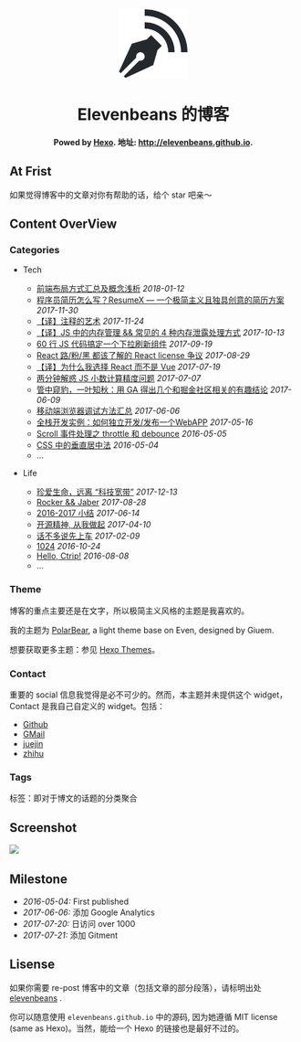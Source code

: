 <div align="center">
<img width="120px" src="./blogger.svg" />
</div>

<h1 align="center">Elevenbeans 的博客</h1>
<h4 align="center">Powed by <a href="https://hexo.io/" target="_blank">Hexo</a>. 地址: <a href="http://elevenbeans.github.io" target="_blank">http://elevenbeans.github.io</a>.
</h4>

## At Frist

如果觉得博客中的文章对你有帮助的话，给个 star 吧亲～

## Content OverView

### Categories

+ Tech
  + [前端布局方式汇总及概念浅析](http://elevenbeans.github.io/2018/01/12/front-end-layout-methods/) *2018-01-12*
  + [程序员简历怎么写？ResumeX — 一个极简主义且独具创意的简历方案](http://elevenbeans.github.io/2017/11/30/resume-x/) *2017-11-30*
  + [【译】注释的艺术](http://elevenbeans.github.io/2017/11/24/art-of-comments/) *2017-11-24*
  + [【译】JS 中的内存管理 && 常见的 4 种内存泄露处理方式](http://elevenbeans.github.io/2017/10/13/js-memory-management/) *2017-10-13*
  + [60 行 JS 代码搞定一个下拉刷新组件](http://elevenbeans.github.io/2017/09/19/pull-to-refresh/) *2017-09-19*
  + [React 路/粉/黑 都该了解的 React license 争议](http://elevenbeans.github.io/2017/08/29/Explaining-React-s-license/) *2017-08-29*
  + [【译】为什么我选择 React 而不是 Vue](http://elevenbeans.github.io/2017/07/19/Why-React/) *2017-07-19*
  + [两分钟解惑 JS 小数计算精度问题](http://elevenbeans.github.io/2017/07/07/floating-point-issue/) *2017-07-07*
  + [管中窥豹，一叶知秋：用 GA 得出几个和掘金社区相关的有趣结论](http://elevenbeans.github.io/2017/06/08/GA-for-juejin/) *2017-06-09*
  + [移动端浏览器调试方法汇总](http://elevenbeans.github.io/2017/06/06/%E7%A7%BB%E5%8A%A8%E7%AB%AF%E6%B5%8F%E8%A7%88%E5%99%A8%E8%B0%83%E8%AF%95%E6%96%B9%E6%B3%95%E6%B1%87%E6%80%BB/) *2017-06-06*
  + [全栈开发实例：如何独立开发/发布一个WebAPP](http://elevenbeans.github.io/2017/05/16/%E6%92%B8%E4%BA%86%E4%B8%80%E4%B8%AA%E6%8A%95%E7%A5%A8App/) *2017-05-16*
  + [Scroll 事件处理之 throttle 和 debounce](http://elevenbeans.github.io/2016/05/05/scroll%E4%BA%8B%E4%BB%B6%E5%A4%84%E7%90%86%E4%B9%8B-throttle-%E5%92%8C-debounce/) *2016-05-05*
  + [CSS 中的垂直居中法](http://elevenbeans.github.io/2016/05/04/css-%E4%B8%AD%E7%9A%84%E5%9E%82%E7%9B%B4%E5%B1%85%E4%B8%AD%E6%B3%95/) *2016-05-04*
  + ...

+ Life
  + [珍爱生命，远离 “科技宽带”](http://elevenbeans.github.io/2017/12/13/fuck-tech-broadband/) *2017-12-13*
  + [Rocker && Jaber](http://elevenbeans.github.io/2017/08/28/Rocker-Jaber-0/) *2017-08-28*
  + [2016-2017 小结](http://elevenbeans.github.io/2017/06/12/summary-of-my-2016-2017/) *2017-06-14*
  + [开源精神, 从我做起](http://elevenbeans.github.io/2017/04/10/%E5%BC%80%E6%BA%90%E7%B2%BE%E7%A5%9E%E4%BB%8E%E6%88%91%E5%81%9A%E8%B5%B7/) *2017-04-10*
  + [话不多说先上车](http://elevenbeans.github.io/2017/02/09/%E6%88%BF%E5%AD%90/) *2017-02-09*
  + [1024](http://elevenbeans.github.io/2016/10/24/1024/) *2016-10-24*
  + [Hello, Ctrip!](http://elevenbeans.github.io/2016/08/08/helloCtrip/) *2016-08-08*
  + ...

### Theme

博客的重点主要还是在文字，所以极简主义风格的主题是我喜欢的。

我的主题为 [PolarBear](https://github.com/frostfan/hexo-theme-polarbear), a light theme base on Even, designed by Giuem.

想要获取更多主题：参见 [Hexo Themes](https://hexo.io/themes/)。

### Contact

重要的 social 信息我觉得是必不可少的。然而，本主题并未提供这个 widget，Contact 是我自己自定义的 widget。包括：

+ [Github](https://github.com/elevenbeans)
+ [GMail](mailto://elevenbeansf2e@gmail.com)
+ [juejin](https://juejin.im/user/587fce9361ff4b006522519e)
+ [zhihu](https://www.zhihu.com/people/shi-yike-dou-zi/activities)


### Tags

标签：即对于博文的话题的分类聚合

## Screenshot

![](https://raw.githubusercontent.com/elevenbeans/grocery/master/contactLogo/ScreenShot.png)


## Milestone

+ *2016-05-04:* First published
+ *2017-06-06:* 添加 Google Analytics
+ *2017-07-20:* 日访问 over 1000
+ *2017-07-21:* 添加 Gitment

## Lisense

如果你需要 re-post 博客中的文章（包括文章的部分段落），请标明出处 <a href="http://elevenbeans.github.io">elevenbeans</a> .

你可以随意使用 `elevenbeans.github.io` 中的源码, 因为她遵循 MIT license (same as Hexo)。当然，能给一个 Hexo 的链接也是最好不过的。
